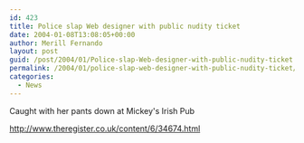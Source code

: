 ```yaml
---
id: 423
title: Police slap Web designer with public nudity ticket
date: 2004-01-08T13:08:05+00:00
author: Merill Fernando
layout: post
guid: /post/2004/01/Police-slap-Web-designer-with-public-nudity-ticket.aspx
permalink: /2004/01/police-slap-web-designer-with-public-nudity-ticket/
categories:
  - News
---
```

<body xmlns="http://www.w3.org/1999/xhtml">
    <div class="Section1">
        <p class="MsoNormal">
            Caught with her pants down at Mickey's Irish Pub
        </p>
        <p class="MsoNormal">
            <a href="http://www.theregister.co.uk/content/6/34674.html">http://www.theregister.co.uk/content/6/34674.html</a>
        </p>
        <p class="MsoNormal">
            &#160;
        </p>
    </div>
</body>